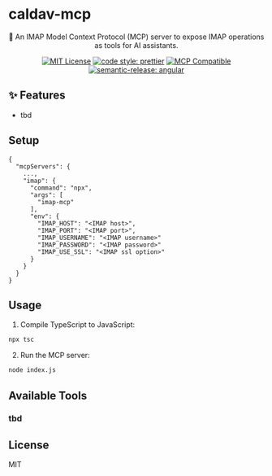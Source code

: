 # caldav-mcp

<div align="center">

📧 An IMAP Model Context Protocol (MCP) server to expose IMAP operations as tools for AI assistants.

[![MIT License](https://img.shields.io/badge/License-MIT-green.svg)](https://choosealicense.com/licenses/mit/)
[![code style: prettier](https://img.shields.io/badge/code_style-prettier-ff69b4.svg?style=flat-square)](https://github.com/prettier/prettier)
[![MCP Compatible](https://img.shields.io/badge/MCP-Compatible-purple.svg)](https://modelcontextprotocol.io)
[![semantic-release: angular](https://img.shields.io/badge/semantic--release-angular-e10079?logo=semantic-release)](https://github.com/semantic-release/semantic-release)

</div>

## ✨ Features

- tbd

## Setup

```
{
  "mcpServers": {
    ...,
    "imap": {
      "command": "npx",
      "args": [
        "imap-mcp"
      ],
      "env": {
        "IMAP_HOST": "<IMAP host>",
        "IMAP_PORT": "<IMAP port>",
        "IMAP_USERNAME": "<IMAP username>"
        "IMAP_PASSWORD": "<IMAP password>"
        "IMAP_USE_SSL": "<IMAP ssl option>"
      }
    }
  }
}
```

## Usage

1. Compile TypeScript to JavaScript:
```bash
npx tsc
```

2. Run the MCP server:
```bash
node index.js
```

## Available Tools

### tbd

## License

MIT